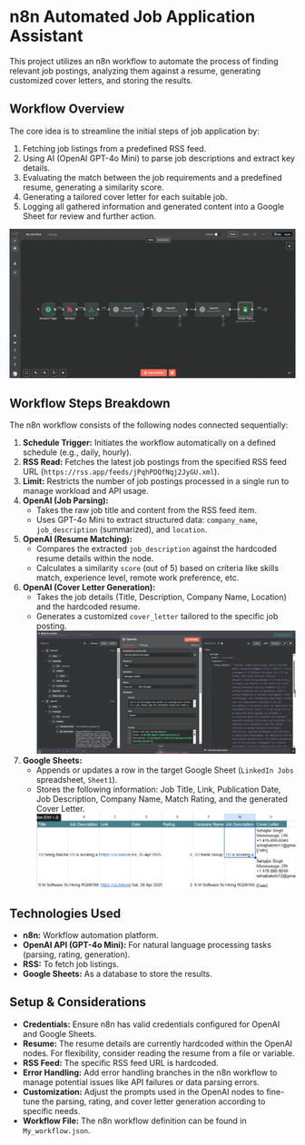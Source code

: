 # n8n Automated Job Application Assistant

This project utilizes an n8n workflow to automate the process of finding relevant job postings, analyzing them against a resume, generating customized cover letters, and storing the results.

## Workflow Overview

The core idea is to streamline the initial steps of job application by:
1.  Fetching job listings from a predefined RSS feed.
2.  Using AI (OpenAI GPT-4o Mini) to parse job descriptions and extract key details.
3.  Evaluating the match between the job requirements and a predefined resume, generating a similarity score.
4.  Generating a tailored cover letter for each suitable job.
5.  Logging all gathered information and generated content into a Google Sheet for review and further action.

![n8n Workflow Overview](ss1_workflow.png)

## Workflow Steps Breakdown

The n8n workflow consists of the following nodes connected sequentially:

1.  **Schedule Trigger:** Initiates the workflow automatically on a defined schedule (e.g., daily, hourly).
2.  **RSS Read:** Fetches the latest job postings from the specified RSS feed URL (`https://rss.app/feeds/jPqhPDQfNqj2JyGU.xml`).
3.  **Limit:** Restricts the number of job postings processed in a single run to manage workload and API usage.
4.  **OpenAI (Job Parsing):**
    *   Takes the raw job title and content from the RSS feed item.
    *   Uses GPT-4o Mini to extract structured data: `company_name`, `job_description` (summarized), and `location`.
5.  **OpenAI (Resume Matching):**
    *   Compares the extracted `job_description` against the hardcoded resume details within the node.
    *   Calculates a similarity `score` (out of 5) based on criteria like skills match, experience level, remote work preference, etc.
6.  **OpenAI (Cover Letter Generation):**
    *   Takes the job details (Title, Description, Company Name, Location) and the hardcoded resume.
    *   Generates a customized `cover_letter` tailored to the specific job posting.
    ![Generated Cover Letter Example](n8n_coverletter.png)
7.  **Google Sheets:**
    *   Appends or updates a row in the target Google Sheet (`LinkedIn Jobs` spreadsheet, `Sheet1`).
    *   Stores the following information: Job Title, Link, Publication Date, Job Description, Company Name, Match Rating, and the generated Cover Letter.
    ![Google Sheets Output Example](output.png)

## Technologies Used

*   **n8n:** Workflow automation platform.
*   **OpenAI API (GPT-4o Mini):** For natural language processing tasks (parsing, rating, generation).
*   **RSS:** To fetch job listings.
*   **Google Sheets:** As a database to store the results.

## Setup & Considerations

*   **Credentials:** Ensure n8n has valid credentials configured for OpenAI and Google Sheets.
*   **Resume:** The resume details are currently hardcoded within the OpenAI nodes. For flexibility, consider reading the resume from a file or variable.
*   **RSS Feed:** The specific RSS feed URL is hardcoded.
*   **Error Handling:** Add error handling branches in the n8n workflow to manage potential issues like API failures or data parsing errors.
*   **Customization:** Adjust the prompts used in the OpenAI nodes to fine-tune the parsing, rating, and cover letter generation according to specific needs.
*   **Workflow File:** The n8n workflow definition can be found in `My_workflow.json`.
